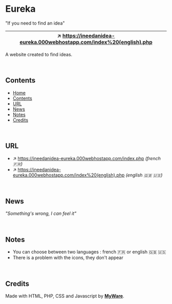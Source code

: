 # Eureka

"If you need to find an idea"

| ↗️ https://ineedanidea-eureka.000webhostapp.com/index%20(english).php
|-----------

A website created to find ideas.

<br>

Contents
---------------------------

- <a href="https://github.com/MyWare386/eureka#eureka">Home</a>
- <a href="https://github.com/MyWare386/eureka#contents">Contents</a>
- <a href="https://github.com/MyWare386/eureka#url">URL</a>
- <a href="https://github.com/MyWare386/eureka#news">News</a>
- <a href="https://github.com/MyWare386/eureka#notes">Notes</a>
- <a href="https://github.com/MyWare386/eureka#credits">Credits</a>

<br>

URL
---------------------------

  - ↗️ https://ineedanidea-eureka.000webhostapp.com/index.php _(french 🇫🇷)_ 
  - ↗️ https://ineedanidea-eureka.000webhostapp.com/index%20(english).php _(english 🇬🇧 🇺🇸)_

<br>

News
--------------------
_"Something's wrong, I can feel it"_

<br>

Notes
---------------------

- You can choose between two languages : french 🇫🇷 or english 🇬🇧 🇺🇸
- There is a problem with the icons, they don't appear

<br>

Credits
-----------------

Made with HTML, PHP, CSS and Javascript by <a href="https://myware386.github.io/myware-website/">**MyWare**</a>.
